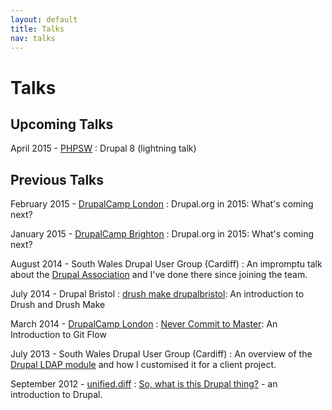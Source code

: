 ```yaml
---
layout: default
title: Talks
nav: talks
---
```

# Talks

## Upcoming Talks

April 2015 - [PHPSW](http://phpsw.org.uk/events/221484360-lightning-talks)
: Drupal 8 (lightning talk)

## Previous Talks

February 2015 - [DrupalCamp London](http://2015.drupalcamplondon.co.uk)
: Drupal.org in 2015: What's coming next?

January 2015 - [DrupalCamp Brighton](http://www.drupalcampbrighton.co.uk)
: Drupal.org in 2015: What's coming next?

August 2014 - South Wales Drupal User Group (Cardiff)
: An impromptu talk about the [Drupal Association](https://assoc.drupal.org) and I've done there since joining the team.

July 2014 - Drupal Bristol
: [drush make drupalbristol](/blog/drush-make-drupalbristol): An introduction to Drush and Drush Make

March 2014 - [DrupalCamp London](http://2014.drupalcamplondon.co.uk)
: [Never Commit to Master](/blog/what-git-flow): An Introduction to Git Flow

July 2013 - South Wales Drupal User Group (Cardiff)
: An overview of the [Drupal LDAP module](http://www.drupal.org/project/ldap) and how I customised it for a client project.

September 2012 - [unified.diff](http://unifieddiff.co.uk)
: [So, what is this Drupal thing?](http://vimeo.com/49827006) - an introduction to Drupal.